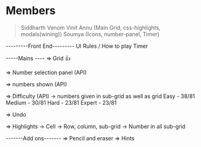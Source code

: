 # Members

> Siddharth
> Venom
> Vinit
> Annu (Main Grid, css-highlights, modals(wining))
> Soumya (Icons, number-panel, Timer)

---------Front End---------
UI
Rules / How to play
Timer

-----Mains ----
=> Grid 👍

=> Number selection panel (API)

=> numbers shown (API)

=> Difficulty (API)
-> numbers given in sub-grid as well as grid
Easy - 38/81
Medium - 30/81
Hard - 23/81
Expert - 23/81

=> Undo

=> Highlights
-> Cell
-> Row, column, sub-grid
-> Number in all sub-grid

-------Add ons-------
=> Pencil and eraser
=> Hints
